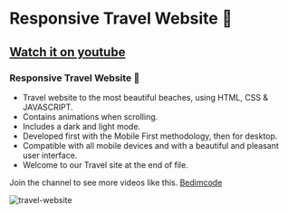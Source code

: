 # Responsive Travel Website 🌊
## [Watch it on youtube](https://youtu.be/YzRDHxbw1RU)
###  Responsive Travel Website 🌊

- Travel website to the most beautiful beaches, using HTML, CSS & JAVASCRIPT.
- Contains animations when scrolling.
- Includes a dark and light mode.
- Developed first with the Mobile First methodology, then for desktop.
- Compatible with all mobile devices and with a beautiful and pleasant user interface.
- Welcome to our Travel site at the end of file.

Join the channel to see more videos like this. [Bedimcode](https://www.youtube.com/c/Bedimcode)

![travel-website](/preview.png)
